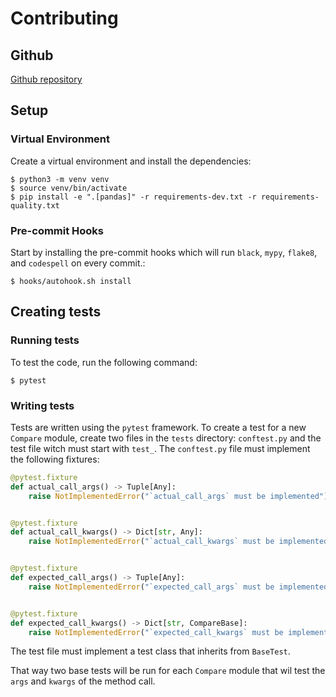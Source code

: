 # Contributing

## Github

[Github repository](https://github.com/IlyaMichlin/pytest-compare)

## Setup

### Virtual Environment

Create a virtual environment and install the dependencies:

```shell
$ python3 -m venv venv
$ source venv/bin/activate
$ pip install -e ".[pandas]" -r requirements-dev.txt -r requirements-quality.txt
```

### Pre-commit Hooks

Start by installing the pre-commit hooks which will run `black`, `mypy`, `flake8`, and `codespell` on every commit.:

```shell
$ hooks/autohook.sh install
```

## Creating tests

### Running tests

To test the code, run the following command:

```shell
$ pytest
```

### Writing tests

Tests are written using the `pytest` framework. To create a test for a new `Compare` module, create two files in the `tests` directory: `conftest.py` and the test file witch must start with `test_`.
The `conftest.py` file must implement the following fixtures:

```python
@pytest.fixture
def actual_call_args() -> Tuple[Any]:
    raise NotImplementedError("`actual_call_args` must be implemented")


@pytest.fixture
def actual_call_kwargs() -> Dict[str, Any]:
    raise NotImplementedError("`actual_call_kwargs` must be implemented")


@pytest.fixture
def expected_call_args() -> Tuple[Any]:
    raise NotImplementedError("`expected_call_args` must be implemented")


@pytest.fixture
def expected_call_kwargs() -> Dict[str, CompareBase]:
    raise NotImplementedError("`expected_call_kwargs` must be implemented")
```

The test file must implement a test class that inherits from `BaseTest`.

That way two base tests will be run for each `Compare` module that wil test the `args` and `kwargs` of the method call.

